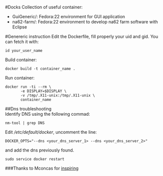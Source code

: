 #Docks
Collection of useful container: 

- GuiGeneric/: Fedora:22 environment for GUI application
- na62-farm/: Fedora:22 environment to develop na62 farm software with Eclipse

#Genereric instruction
Edit the Dockerfile, fill properly your uid and gid. You can fetch it with:

	id your_user_name

Build container:

	docker build -t container_name .

Run container:

```
docker run -ti --rm \
       -e DISPLAY=$DISPLAY \
       -v /tmp/.X11-unix:/tmp/.X11-unix \
       container_name
```

##Dns troubleshooting   
Identify DNS using the following commad:

    nm-tool | grep DNS

Edit */etc/default/docker*, uncomment the line:  

    DOCKER_OPTS="--dns <your_dns_server_1> --dns <your_dns_server_2>"

and add the dns previously found.

    sudo service docker restart

###Thanks to 
Mconcas for [inspiring](https://github.com/mconcas/docks)
